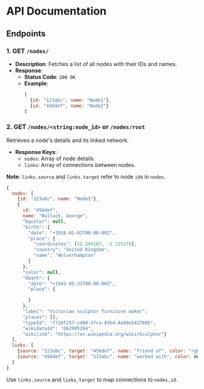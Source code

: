 
# API Documentation

## Endpoints

### 1. GET `/nodes/`

- **Description**: Fetches a list of all nodes with their IDs and names.
- **Response**: 
  - **Status Code**: `200 OK`
  - **Example**:
    ```js
    [
      {id: "123abc", name: "Node1"},
      {id: "456def", name: "Node2"}
    ]
    ```

### 2. GET `/nodes/<string:node_id>` or `/nodes/root`

Retrieves a node's details and its linked network.

- **Response Keys**:
  - `nodes`: Array of node details.
  - `links`: Array of connections between nodes.

**Note**: `links.source` and `links.target` refer to node `id`s in `nodes`.

```js
{
  nodes: [
    {id: "123abc", name: "Node1"},
    {
      id: "456def",
      name: "Bullock, George",
      "bgcolor": null,
      "birth": {
        "date": "+1916-01-02T00:00:00Z",
        "place": {
          "coordinates": [52.584167, -2.125278],
          "country": "United Kingdom",
          "name": "Wolverhampton"
        }
      },
      "color": null,
      "death": {
        "date": "+1943-05-31T00:00:00Z",
        "place": {

        }
      },
      "label": "Victorian sculptor furniture maker",
      "places": [],
      "typeId": "f710f257-cd80-5fca-83bd-4a90e5427805",
      "wikidataId": "Q62995264",
      "wikilink": "https://en.wikipedia.org/wiki/Sculptor"}
  ],
  links: [
    {source: "123abc", target: "456def", name: "friend of", color: "rgb(255,0,0)"},
    {source: "456def", target: "123abc", name: "worked with", color: null}
  ]
}
```

Use `links.source` and `links.target` to map connections to `nodes.id`.